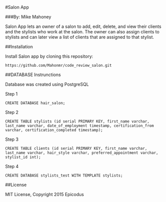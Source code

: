 #Salon App

###By: Mike Mahoney

Salon App lets an owner of a salon to add, edit, delete, and view their clients
and the stylists who work at the salon.  The owner can also assign clients to
stylists and can later view a list of clients that are assigned to that stylist.

##Installation

Install Salon app by cloning this repository:
```
https://github.com/Mahonmr/code_review_salon.git
```
##DATABASE Instrunctions

Database was created using PostgreSQL

Step 1

```
CREATE DATABASE hair_salon;
```

Step 2

```
CREATE TABLE stylists (id serial PRIMARY KEY, first_name varchar, last_name varchar, date_of_employment timestamp, certification_from varchar, certification_completed timestamp);
```

Step 3

```
CREATE TABLE clients (id serial PRIMARY KEY, first_name varchar, last_name varchar, hair_style varchar, preferred_appointment varchar, stylist_id int);
```

Step 4

```
CREATE DATABASE stylists_test WITH TEMPLATE stylists;
```



##License

MIT License, Copyright 2015 Epicodus
